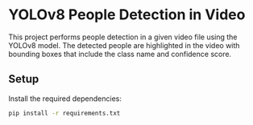 # YOLOv8 People Detection in Video

This project performs people detection in a given video file using the YOLOv8 model. The detected people are highlighted in the video with bounding boxes that include the class name and confidence score.

## Setup

Install the required dependencies:
```bash
pip install -r requirements.txt
